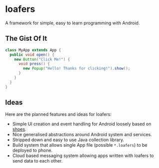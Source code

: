 loafers
=======

A framework for simple, easy to learn programming with Android.

## The Gist Of It

```java
class MyApp extends App {
  public void open() {
    new Button("Click Me!") {
      void press() {
        new Popup("Hello! Thanks for clicking!").show();
      }
    }
  }
}
```

## Ideas

Here are the planned features and ideas for loafers:

* Simple UI creation and event handling for Android loosely based on [shoes](http://shoesrb.com/).
* Nice generalised abstractions around Android system and services.
* Stripped down and easy to use Java collection library.
* Build system that allows single App file (possible `*.loafers`) to be deployed to phone.
* Cloud based messaging system allowing apps written with loafers to send data to each other.
